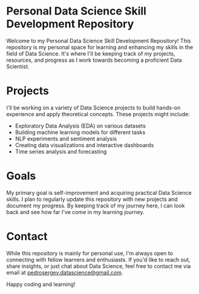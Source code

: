 # Personal Data Science Skill Development Repository

Welcome to my Personal Data Science Skill Development Repository! This repository is my personal space for learning and enhancing my skills in the field of Data Science. It's where I'll be keeping track of my projects, resources, and progress as I work towards becoming a proficient Data Scientist.


# Projects

I'll be working on a variety of Data Science projects to build hands-on experience and apply theoretical concepts. These projects might include:

- Exploratory Data Analysis (EDA) on various datasets
- Building machine learning models for different tasks
- NLP experiments and sentiment analysis
- Creating data visualizations and interactive dashboards
- Time series analysis and forecasting

# Goals

My primary goal is self-improvement and acquiring practical Data Science skills. I plan to regularly update this repository with new projects and document my progress. By keeping track of my journey here, I can look back and see how far I've come in my learning journey.

# Contact

While this repository is mainly for personal use, I'm always open to connecting with fellow learners and enthusiasts. If you'd like to reach out, share insights, or just chat about Data Science, feel free to contact me via email at pedrosergey.datascience@gmail.com.

Happy coding and learning!
